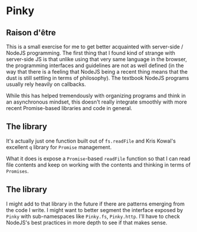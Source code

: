 # Pinky

## Raison d'être
This is a small exercise for me to get better acquainted with server-side / NodeJS programming.
The first thing that I found kind of strange with server-side JS is that unlike using 
that very same language in the browser, the programming interfaces and guidelines are 
not as well defined (in the way that there is a feeling that NodeJS being a recent 
thing means that the dust is still settling in terms of philosophy). 
The textbook NodeJS programs usually rely heavily on callbacks.

While this has helped tremendously with organizing programs and think in an asynchronous
mindset, this doesn't really integrate smoothly with more recent Promise-based libraries
and code in general.

## The library
It's actually just one function built out of `fs.readFile` and Kris Kowal's excellent `q` 
library for `Promise` management.

What it does is expose a `Promise`-based `readFile` function so that I can read file contents
and keep on working with the contents and thinking in terms of `Promises`.

## The library

I might add to that library in the future if there are patterns emerging from the code I write.
I might want to better segment the interface exposed by `Pinky`  with sub-namespaces like 
`Pinky.fs`, `Pinky.http`. I'll have to check NodeJS's best practices in more depth to see if that
makes sense.
